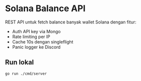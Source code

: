 # Solana Balance API

REST API untuk fetch balance banyak wallet Solana dengan fitur:
- Auth API key via Mongo
- Rate limiting per IP
- Cache 10s dengan singleflight
- Panic logger ke Discord

## Run lokal
```bash
go run ./cmd/server
